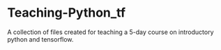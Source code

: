 # Teaching-Python_tf
A collection of files created for teaching a 5-day course on introductory python and tensorflow. 
